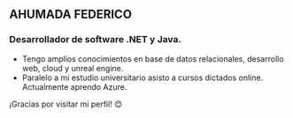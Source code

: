 ## AHUMADA FEDERICO
### Desarrollador de software .NET y Java. 
- Tengo amplios conocimientos en base de datos relacionales, desarrollo web, cloud y unreal engine.
- Paralelo a mi estudio universitario asisto a cursos dictados online. Actualmente aprendo Azure.

¡Gracias por visitar mi perfil! 😊
